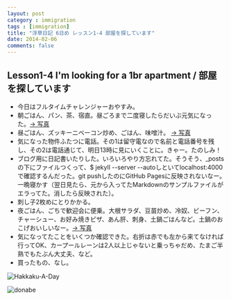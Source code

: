 ```yaml
---
layout: post
category : immigration
tags : [immigration]
title: "浮草日記 6日め レッスン1-4 部屋を探しています"
date: 2014-02-06
comments: false
---
```


## Lesson1-4 I'm looking for a 1br apartment / 部屋を探しています

* 今日はフルタイムチャレンジャーおやすみ。&nbsp; 
* 朝ごはん、パン、茶、宿直。昼ごろまで二度寝したらだいぶ元気になった。[-> 写真](http://instagram.com/p/kJLMlAFDbg/)  
* 昼ごはん、ズッキーニベーコン炒め、ごはん、味噌汁。 [-> 写真](http://instagram.com/p/kJLUliFDbr/)
* 気になった物件ふたつに電話。その1は留守電なので名前と電話番号を残し、その2は電話通じて、明日13時に見にいくことに。きゃー。たのしみ！&nbsp; 
* ブログ用に日記書いたりした。いろいろやり方忘れてた。そうそう、_postsの下にファイルつくって、$ jekyll --server --autoしといてlocalhost:4000で確認するんだった。git pushしたのにGitHub Pagesに反映されないなー。一晩寝かす（翌日見たら、元から入ってたMarkdownのサンプルファイルがエラってた。消したら反映された）。
* 刺し子2枚めにとりかかる。&nbsp; 
* 夜ごはん、ごちで歓迎会に便乗。大根サラダ、豆苗炒め、冷奴、ビーフン、チャーシュー、お好み焼きピザ、あん肝、刺身、土鍋ごはんなど。土鍋のおこげおいしいなー。[-> 写真](http://instagram.com/p/kJLtzZlDcA/)
* 気になってたことをいくつか確認できた。右折は赤でも左から来てなければ行ってOK、カープールレーンは2人以上じゃないと乗っちゃだめ、たまご半熟でもたぶん大丈夫、など。&nbsp; 
* 買ったもの、なし。&nbsp; 

![Hakkaku-A-Day](https://lh6.googleusercontent.com/-j0SaWvZ4iQE/UvSE9qjEqxI/AAAAAAABtdQ/FFgPHVKkK00/w620-h465-no/P1140962.JPG)

![donabe](https://lh4.googleusercontent.com/-9wv406kk70A/Uvc9y1RCVEI/AAAAAAAB4Lc/Kc6BMd3Icp4/w620-h465-no/P1140959.JPG)